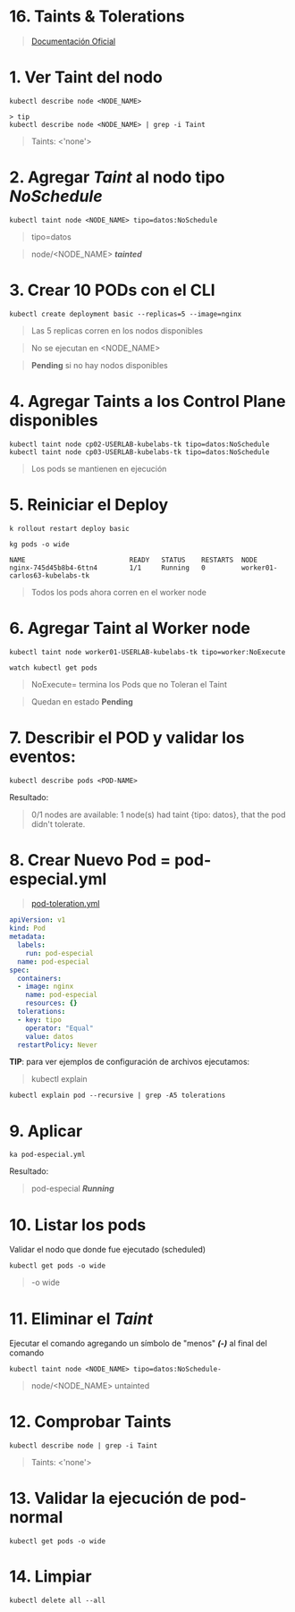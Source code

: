 # 16. Taints & Tolerations <!-- omit in toc -->

> [Documentación Oficial](https://kubernetes.io/docs/concepts/scheduling-eviction/taint-and-toleration/)

# 1. Ver Taint del nodo
```vim
kubectl describe node <NODE_NAME>

> tip
kubectl describe node <NODE_NAME> | grep -i Taint
```

> Taints: 			<'none'>

# 2. Agregar ***Taint*** al nodo tipo ***NoSchedule***
```vim
kubectl taint node <NODE_NAME> tipo=datos:NoSchedule
```
> tipo=datos

> node/<NODE_NAME> ***tainted***

# 3. Crear 10 PODs con el CLI
```vim
kubectl create deployment basic --replicas=5 --image=nginx
```
> Las 5 replicas corren en los nodos disponibles

> No se ejecutan en <NODE_NAME>

> **Pending** si no hay nodos disponibles


# 4. Agregar **Taints** a los Control Plane disponibles
```vim
kubectl taint node cp02-USERLAB-kubelabs-tk tipo=datos:NoSchedule
kubectl taint node cp03-USERLAB-kubelabs-tk tipo=datos:NoSchedule
```

> Los pods se mantienen en ejecución


# 5. Reiniciar el Deploy
```vim
k rollout restart deploy basic

kg pods -o wide
```
```vim
NAME                          READY   STATUS    RESTARTS  NODE
nginx-745d45b8b4-6ttn4        1/1     Running   0         worker01-carlos63-kubelabs-tk
```
> Todos los pods ahora corren en el worker node


# 6. Agregar **Taint** al Worker node
```vim
kubectl taint node worker01-USERLAB-kubelabs-tk tipo=worker:NoExecute

watch kubectl get pods
```
> NoExecute= termina los Pods que no Toleran el Taint

> Quedan en estado **Pending**
>
# 7. Describir el POD y validar los eventos:
```vim
kubectl describe pods <POD-NAME>
```
Resultado:
>0/1 nodes are available: 1 node(s) had taint {tipo: datos}, that the pod didn't tolerate.


# 8. Crear Nuevo Pod = pod-especial.yml
> [pod-toleration.yml](./assets/pod-toleration.yml)

```yml
apiVersion: v1
kind: Pod
metadata:
  labels:
    run: pod-especial
  name: pod-especial
spec:
  containers:
  - image: nginx
    name: pod-especial
    resources: {}
  tolerations:
  - key: tipo
    operator: "Equal"
    value: datos
  restartPolicy: Never
```

**TIP**: para ver ejemplos de configuración de archivos ejecutamos:
> kubectl explain
```vim
kubectl explain pod --recursive | grep -A5 tolerations
```
# 9. Aplicar
```vim
ka pod-especial.yml
```

Resultado:
> pod-especial ***Running***

# 10. Listar los pods
Validar el nodo que donde fue ejecutado (scheduled)
```vim
kubectl get pods -o wide
```
> -o wide

# 11. Eliminar el ***Taint***
Ejecutar el comando agregando un símbolo de "menos" ***(-)*** al final del comando
```vim
kubectl taint node <NODE_NAME> tipo=datos:NoSchedule-
```
> node/<NODE_NAME> untainted

# 12. Comprobar **Taints**
```
kubectl describe node | grep -i Taint
```
> Taints: <'none'>

# 13. Validar la ejecución de pod-normal
```vim
kubectl get pods -o wide
```

# 14. Limpiar
```vim
kubectl delete all --all
```

